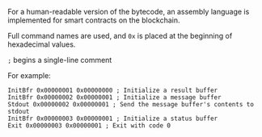 For a human-readable version of the bytecode, an assembly language is implemented for smart contracts on the blockchain.

Full command names are used, and `0x` is placed at the beginning of hexadecimal values.

`;` begins a single-line comment

For example:

```
InitBfr 0x00000001 0x00000000 ; Initialize a result buffer
InitBfr 0x00000002 0x00000001 ; Initialize a message buffer
Stdout 0x00000002 0x00000001 ; Send the message buffer's contents to stdout
InitBfr 0x00000003 0x00000001 ; Initialize a status buffer
Exit 0x00000003 0x00000001 ; Exit with code 0
```